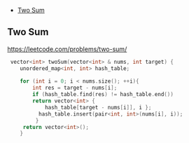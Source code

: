 + [Two Sum](#two-sum)

## Two Sum

https://leetcode.com/problems/two-sum/

```cpp
 vector<int> twoSum(vector<int> & nums, int target) {
    unordered_map<int, int> hash_table;
        
    for (int i = 0; i < nums.size(); ++i){
        int res = target - nums[i];
        if (hash_table.find(res) != hash_table.end())
        return vector<int> { 
            hash_table[target - nums[i]], i }; 
          hash_table.insert(pair<int, int>(nums[i], i));
         }
     return vector<int>();    
    }
```
